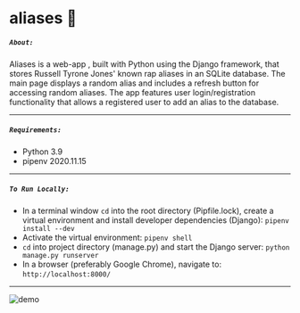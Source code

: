 # aliases :microphone:

##### `About:`
Aliases is a web-app , built with Python using the Django framework, that stores Russell Tyrone Jones' known rap aliases in an SQLite database. The main page displays a random alias and includes a refresh button for accessing random aliases.  The app features user login/registration functionality that allows a registered user to add an alias to the database.

---

##### `Requirements:`
* Python 3.9
* pipenv 2020.11.15

---

##### `To Run Locally:`
* In a terminal window `cd` into the root directory (Pipfile.lock), create a virtual environment and install developer dependencies (Django):
	`pipenv install --dev`
* Activate the virtual environment:
	`pipenv shell`
* `cd` into project directory (manage.py) and start the Django server:
	`python manage.py runserver`
* In a browser (preferably Google Chrome), navigate to:
	`http://localhost:8000/`

---

![demo](https://media.giphy.com/media/M6eTjb23JL6QuKeyGS/giphy.gif)
